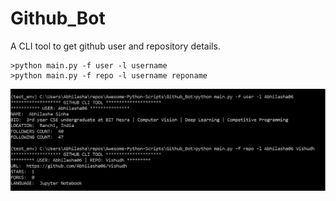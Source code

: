 # Github_Bot
A CLI tool to get github user and repository details.

```
>python main.py -f user -l username
>python main.py -f repo -l username reponame
```

 ![](readme_assets/img.png)
